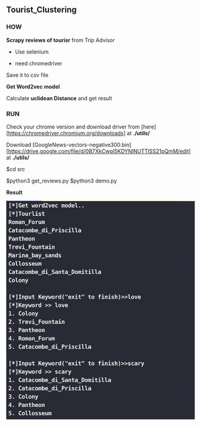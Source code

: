 ## Tourist_Clustering





### HOW

**Scrapy reviews of tourisr** from Trip Advisor

- Use selenium

- need chromedriver

Save it to csv file

**Get Word2vec model**

Calculate **uclidean Distance** and get result



### RUN

 Check your chrome version and download driver from [here][https://chromedriver.chromium.org/downloads] at **./utils/**

 Download [GoogleNews-vectors-negative300.bin][https://drive.google.com/file/d/0B7XkCwpI5KDYNlNUTTlSS21pQmM/edit] at **./utils/**

$cd src

$python3 get_reviews.py
$python3 demo.py





**Result**

![Result](img/result.png)

